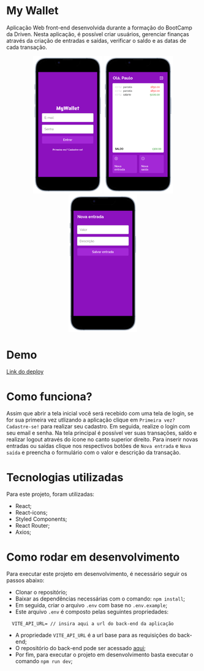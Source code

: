 # My Wallet
Aplicação Web front-end desenvolvida durante a formação do BootCamp da Driven. Nesta aplicação, é possível criar usuários, gerenciar finanças através da criação de entradas e saídas, verificar o saldo e as datas de cada transação.


<div align="center">
    <img width="180" src="./public/loginReadMe.png">
    <img width="180" src="./public/homePageReadMe.png">
    <img width="180" src="./public/entradaReadMe.png">
</div>

# Demo
[Link do deploy](https://projeto14-mywallet-front-fsacerdote.vercel.app/)

# Como funciona?
Assim que abrir a tela inicial você será recebido com uma tela de login, se for sua primeira vez utlizando a aplicação clique em `Primeira vez? Cadastre-se!` para realizar seu cadastro. Em seguida, realize o login com seu email e senha. Na tela principal é possível ver suas transações, saldo e realizar logout através do ícone no canto superior direito. Para inserir novas entradas ou saídas clique nos respectivos botões de `Nova entrada` e `Nova saída` e preencha o formulário com o valor e descrição da transação.

# Tecnologias utilizadas
Para este projeto, foram utilizadas:

- React;
- React-icons;
- Styled Components;
- React Router;
- Axios;

# Como rodar em desenvolvimento
Para executar este projeto em desenvolvimento, é necessário seguir os passos abaixo:

- Clonar o repositório;
- Baixar as dependências necessárias com o comando: `npm install`;
- Em seguida, criar o arquivo `.env` com base no `.env.example`;
- Este arquivo `.env` é composto pelas seguintes propriedades:
```
  VITE_API_URL= // insira aqui a url do back-end da aplicação
```
- A propriedade `VITE_API_URL` é a url base para as requisições do back-end;
- O repositório do back-end pode ser acessado [aqui](https://github.com/FSacerdote/MyWallet-Back);
- Por fim, para executar o projeto em desenvolvimento basta executar o comando `npm run dev`;